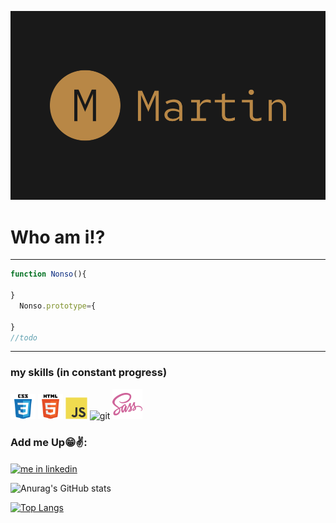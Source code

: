 ![my style](./images/logo.png)
# Who am i!?
___

```js
function Nonso(){

}
  Nonso.prototype={  

}
//todo
```
___
### my skills (in constant progress)
<p><img src="https://raw.githubusercontent.com/devicons/devicon/master/icons/css3/css3-original-wordmark.svg" alt="css3" width="40" height="40"/>

<img src="https://raw.githubusercontent.com/devicons/devicon/master/icons/html5/html5-original-wordmark.svg" alt="html5" width="40" height="40"/>

<img src="https://raw.githubusercontent.com/devicons/devicon/master/icons/javascript/javascript-original.svg" alt="javascript" width="35" height="35"/>



  <img src="https://cdn.jsdelivr.net/gh/devicons/devicon/icons/git/git-original.svg" alt="git" width="35" height="35"/>
  <img src="/images/sass.png" alt="sass-icon">

</p>

### Add me Up😁✌️:

<a href="https://www.linkedin.com/in/nonso-martin-80b221238" target="_blank"><img align="center" src="https://cdn.jsdelivr.net/gh/devicons/devicon/icons/linkedin/linkedin-original.svg" alt="me in linkedin" height="auto" width="30"/></a>


![Anurag's GitHub stats](https://github-readme-stats.vercel.app/api?username=nonso01&hide=prs,issues,contribs&show_icons=true)

[![Top Langs](https://github-readme-stats.vercel.app/api/top-langs/?username=nonso01&layout=compact)](https://github.com/nonso01/github-readme-stats)











